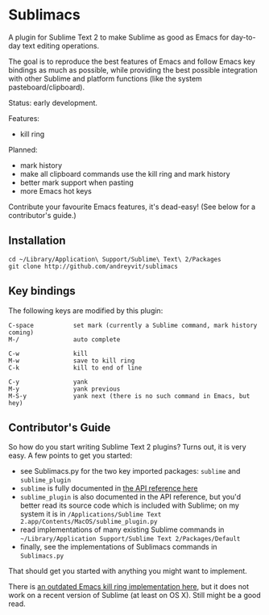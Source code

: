 Sublimacs
=========

A plugin for Sublime Text 2 to make Sublime as good as Emacs for day-to-day text editing operations.

The goal is to reproduce the best features of Emacs and follow Emacs key bindings as much as possible, while providing the best possible integration with other Sublime and platform functions (like the system pasteboard/clipboard).

Status: early development.

Features:

* kill ring

Planned:

* mark history
* make all clipboard commands use the kill ring and mark history
* better mark support when pasting
* more Emacs hot keys

Contribute your favourite Emacs features, it's dead-easy! (See below for a contributor's guide.)


Installation
------------

    cd ~/Library/Application\ Support/Sublime\ Text\ 2/Packages
    git clone http://github.com/andreyvit/sublimacs


Key bindings
------------

The following keys are modified by this plugin:

    C-space           set mark (currently a Sublime command, mark history coming)
    M-/               auto complete

    C-w               kill
    M-w               save to kill ring
    C-k               kill to end of line

    C-y               yank
    M-y               yank previous
    M-S-y             yank next (there is no such command in Emacs, but hey)


Contributor's Guide
-------------------

So how do you start writing Sublime Text 2 plugins? Turns out, it is very easy. A few points to get you started:

* see Sublimacs.py for the two key imported packages: `sublime` and `sublime_plugin`
* `sublime` is fully documented in [the API reference here](http://www.sublimetext.com/docs/2/api_reference.html)
* `sublime_plugin` is also documented in the API reference, but you'd better read its source code which is included with Sublime; on my system it is in `/Applications/Sublime Text 2.app/Contents/MacOS/sublime_plugin.py`
* read implementations of many existing Sublime commands in `~/Library/Application Support/Sublime Text 2/Packages/Default`
* finally, see the implementations of Sublimacs commands in `Sublimacs.py`

That should get you started with anything you might want to implement.

There is [an outdated Emacs kill ring implementation here](http://sublime-text-community-packages.googlecode.com/svn/pages/EmacsKillRing.html), but it does not work on a recent version of Sublime (at least on OS X). Still might be a good read.

